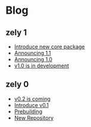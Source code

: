 # Blog

## zely 1

- [Introduce new core package](/blog/2023-09-03) <Badge type="info" text="core" />
- [Announcing 1.1](/blog/2023-08-24) <Badge type="info" text="core" />
- [Announcing 1.0](/blog/2023-08-01) <Badge type="info" text="core" />
- [v1.0 is in development](/blog/2023-07-23) <Badge type="tip" text="news" />

## zely 0

- [v0.2 is coming](/blog/2023-07-16) <Badge type="info" text="core" />
- [Introduce v0.1](/blog/2023-06-26) <Badge type="info" text="core" />
- [Prebuilding](/blog/2023-06-20) <Badge type="tip" text="news" />
- [New Repository](/blog/2023-06-18) <Badge type="tip" text="news" />
